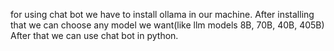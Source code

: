 for using chat bot we have to install ollama in our machine. After installing that we can choose any model we want(like llm models 8B, 70B, 40B, 405B)
After that we can use chat bot in python.
